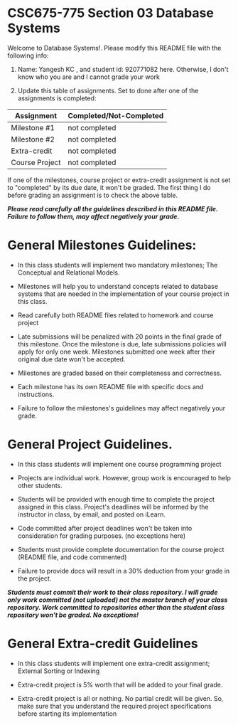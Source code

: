 # CSC675-775 Section 03 Database Systems
Welcome to Database Systems!. Please modify this README file with the following info: 

1. Name: Yangesh KC , and student id: 920771082 here. Otherwise, I don't know who you are and I cannot grade your work

2. Update this table of assignments. Set to done after one of the assignments is completed:


| Assignment               |   Completed/Not-Completed  |
| ------------------------ | -------------------------- |
| Milestone #1             |        not completed       |
| Milestone #2             |        not completed       |
| Extra-credit             |        not completed       |
| Course Project           |        not completed       |


If one of the milestones, course project or extra-credit assignment is not set to "completed" by its due date, 
it won't be graded. The first thing I do before grading an assignment is to check the above table.

***Please read carefully all the guidelines described in this README file. 
Failure to follow them, may affect negatively your grade.***

# General Milestones Guidelines:

* In this class students will implement two mandatory milestones; The Conceptual and Relational Models.

* Milestones will help you to understand concepts related to database systems that are needed in the implementation 
of your course project in this class.  

* Read carefully both README files related to homework and course project 

* Late submissions will be penalized with 20 points in the final grade of this milestone. Once the milestone is due, late submissions policies will apply for only one week. Milestones submitted one week after their original due date won't be accepted.

* Milestones are graded based on their completeness and correctness. 

* Each milestone has its own README file with specific docs and instructions.

* Failure to follow the milestones's guidelines may affect negatively your grade.

# General Project Guidelines. 

* In this class students will implement one course programming project

* Projects are individual work. However, group work is encouraged to help other students.

* Students will be provided with enough time to complete the project assigned in this class. 
Project's deadlines will be informed by the instructor in class, by email, and posted on iLearn. 

* Code committed after project deadlines won't be taken into consideration for grading purposes. (no exceptions here)

* Students must provide complete documentation for the course project (README file, and code commented) 

* Failure to provide docs will result in a 30% deduction from your grade in the project.

***Students must commit their work to their class repository. I will grade only work committed (not uploaded)
not the master branch of your class repository. Work committed to repositories other than the student class 
repository won't be graded. No exceptions!***

# General Extra-credit Guidelines

* In this class students will implement one extra-credit assignment; External Sorting or Indexing

* Extra-credit project is 5% worth that will be added to your final grade.

* Extra-credit project is all or nothing. No partial credit will be given. 
So, make sure that you understand the required project specifications before starting its implementation


 


